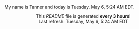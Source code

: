 My name is Tanner and today is Tuesday, May 6, 5:24 AM EDT.

<p align="center">This <i>README</i> file is generated <b>every 3 hours</b>!</br>Last refresh: Tuesday, May 6, 5:24 AM EDT<br /></p>
